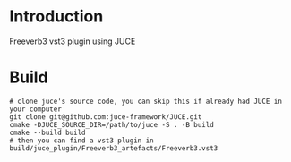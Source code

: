# Introduction
Freeverb3 vst3 plugin using JUCE

# Build

```shell
# clone juce's source code, you can skip this if already had JUCE in your computer
git clone git@github.com:juce-framework/JUCE.git
cmake -DJUCE_SOURCE_DIR=/path/to/juce -S . -B build
cmake --build build
# then you can find a vst3 plugin in build/juce_plugin/Freeverb3_artefacts/Freeverb3.vst3
```